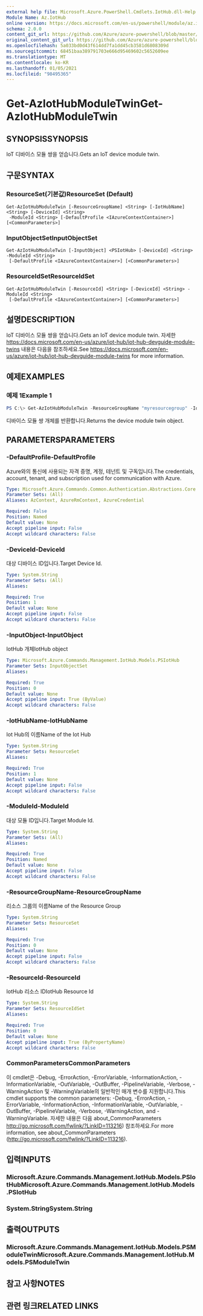 ```yaml
---
external help file: Microsoft.Azure.PowerShell.Cmdlets.IotHub.dll-Help.xml
Module Name: Az.IotHub
online version: https://docs.microsoft.com/en-us/powershell/module/az.iothub/get-aziothubmoduletwin
schema: 2.0.0
content_git_url: https://github.com/Azure/azure-powershell/blob/master/src/IotHub/IotHub/help/Get-AzIotHubModuleTwin.md
original_content_git_url: https://github.com/Azure/azure-powershell/blob/master/src/IotHub/IotHub/help/Get-AzIotHubModuleTwin.md
ms.openlocfilehash: 5a033bd0d43f614dd7fa1dd45cb3581d6808309d
ms.sourcegitcommit: 68451baa389791703e666d95469602c5652609ee
ms.translationtype: MT
ms.contentlocale: ko-KR
ms.lasthandoff: 01/05/2021
ms.locfileid: "98495365"
---
```

# <span data-ttu-id="fc31b-101">Get-AzIotHubModuleTwin</span><span class="sxs-lookup"><span data-stu-id="fc31b-101">Get-AzIotHubModuleTwin</span></span>

## <span data-ttu-id="fc31b-102">SYNOPSIS</span><span class="sxs-lookup"><span data-stu-id="fc31b-102">SYNOPSIS</span></span>
<span data-ttu-id="fc31b-103">IoT 디바이스 모듈 쌍을 얻습니다.</span><span class="sxs-lookup"><span data-stu-id="fc31b-103">Gets an IoT device module twin.</span></span>

## <span data-ttu-id="fc31b-104">구문</span><span class="sxs-lookup"><span data-stu-id="fc31b-104">SYNTAX</span></span>

### <span data-ttu-id="fc31b-105">ResourceSet(기본값)</span><span class="sxs-lookup"><span data-stu-id="fc31b-105">ResourceSet (Default)</span></span>
```
Get-AzIotHubModuleTwin [-ResourceGroupName] <String> [-IotHubName] <String> [-DeviceId] <String>
 -ModuleId <String> [-DefaultProfile <IAzureContextContainer>] [<CommonParameters>]
```

### <span data-ttu-id="fc31b-106">InputObjectSet</span><span class="sxs-lookup"><span data-stu-id="fc31b-106">InputObjectSet</span></span>
```
Get-AzIotHubModuleTwin [-InputObject] <PSIotHub> [-DeviceId] <String> -ModuleId <String>
 [-DefaultProfile <IAzureContextContainer>] [<CommonParameters>]
```

### <span data-ttu-id="fc31b-107">ResourceIdSet</span><span class="sxs-lookup"><span data-stu-id="fc31b-107">ResourceIdSet</span></span>
```
Get-AzIotHubModuleTwin [-ResourceId] <String> [-DeviceId] <String> -ModuleId <String>
 [-DefaultProfile <IAzureContextContainer>] [<CommonParameters>]
```

## <span data-ttu-id="fc31b-108">설명</span><span class="sxs-lookup"><span data-stu-id="fc31b-108">DESCRIPTION</span></span>
<span data-ttu-id="fc31b-109">IoT 디바이스 모듈 쌍을 얻습니다.</span><span class="sxs-lookup"><span data-stu-id="fc31b-109">Gets an IoT device module twin.</span></span> <span data-ttu-id="fc31b-110">자세한 https://docs.microsoft.com/en-us/azure/iot-hub/iot-hub-devguide-module-twins 내용은 다음을 참조하세요.</span><span class="sxs-lookup"><span data-stu-id="fc31b-110">See https://docs.microsoft.com/en-us/azure/iot-hub/iot-hub-devguide-module-twins for more information.</span></span>

## <span data-ttu-id="fc31b-111">예제</span><span class="sxs-lookup"><span data-stu-id="fc31b-111">EXAMPLES</span></span>

### <span data-ttu-id="fc31b-112">예제 1</span><span class="sxs-lookup"><span data-stu-id="fc31b-112">Example 1</span></span>
```powershell
PS C:\> Get-AzIotHubModuleTwin -ResourceGroupName "myresourcegroup" -IotHubName "myiothub" -DeviceId "myDevice1" -ModuleId "myModule1"
```

<span data-ttu-id="fc31b-113">디바이스 모듈 쌍 개체를 반환합니다.</span><span class="sxs-lookup"><span data-stu-id="fc31b-113">Returns the device module twin object.</span></span>

## <span data-ttu-id="fc31b-114">PARAMETERS</span><span class="sxs-lookup"><span data-stu-id="fc31b-114">PARAMETERS</span></span>

### <span data-ttu-id="fc31b-115">-DefaultProfile</span><span class="sxs-lookup"><span data-stu-id="fc31b-115">-DefaultProfile</span></span>
<span data-ttu-id="fc31b-116">Azure와의 통신에 사용되는 자격 증명, 계정, 테넌트 및 구독입니다.</span><span class="sxs-lookup"><span data-stu-id="fc31b-116">The credentials, account, tenant, and subscription used for communication with Azure.</span></span>

```yaml
Type: Microsoft.Azure.Commands.Common.Authentication.Abstractions.Core.IAzureContextContainer
Parameter Sets: (All)
Aliases: AzContext, AzureRmContext, AzureCredential

Required: False
Position: Named
Default value: None
Accept pipeline input: False
Accept wildcard characters: False
```

### <span data-ttu-id="fc31b-117">-DeviceId</span><span class="sxs-lookup"><span data-stu-id="fc31b-117">-DeviceId</span></span>
<span data-ttu-id="fc31b-118">대상 디바이스 ID입니다.</span><span class="sxs-lookup"><span data-stu-id="fc31b-118">Target Device Id.</span></span>

```yaml
Type: System.String
Parameter Sets: (All)
Aliases:

Required: True
Position: 1
Default value: None
Accept pipeline input: False
Accept wildcard characters: False
```

### <span data-ttu-id="fc31b-119">-InputObject</span><span class="sxs-lookup"><span data-stu-id="fc31b-119">-InputObject</span></span>
<span data-ttu-id="fc31b-120">IotHub 개체</span><span class="sxs-lookup"><span data-stu-id="fc31b-120">IotHub object</span></span>

```yaml
Type: Microsoft.Azure.Commands.Management.IotHub.Models.PSIotHub
Parameter Sets: InputObjectSet
Aliases:

Required: True
Position: 0
Default value: None
Accept pipeline input: True (ByValue)
Accept wildcard characters: False
```

### <span data-ttu-id="fc31b-121">-IotHubName</span><span class="sxs-lookup"><span data-stu-id="fc31b-121">-IotHubName</span></span>
<span data-ttu-id="fc31b-122">Iot Hub의 이름</span><span class="sxs-lookup"><span data-stu-id="fc31b-122">Name of the Iot Hub</span></span>

```yaml
Type: System.String
Parameter Sets: ResourceSet
Aliases:

Required: True
Position: 1
Default value: None
Accept pipeline input: False
Accept wildcard characters: False
```

### <span data-ttu-id="fc31b-123">-ModuleId</span><span class="sxs-lookup"><span data-stu-id="fc31b-123">-ModuleId</span></span>
<span data-ttu-id="fc31b-124">대상 모듈 ID입니다.</span><span class="sxs-lookup"><span data-stu-id="fc31b-124">Target Module Id.</span></span>

```yaml
Type: System.String
Parameter Sets: (All)
Aliases:

Required: True
Position: Named
Default value: None
Accept pipeline input: False
Accept wildcard characters: False
```

### <span data-ttu-id="fc31b-125">-ResourceGroupName</span><span class="sxs-lookup"><span data-stu-id="fc31b-125">-ResourceGroupName</span></span>
<span data-ttu-id="fc31b-126">리소스 그룹의 이름</span><span class="sxs-lookup"><span data-stu-id="fc31b-126">Name of the Resource Group</span></span>

```yaml
Type: System.String
Parameter Sets: ResourceSet
Aliases:

Required: True
Position: 0
Default value: None
Accept pipeline input: False
Accept wildcard characters: False
```

### <span data-ttu-id="fc31b-127">-ResourceId</span><span class="sxs-lookup"><span data-stu-id="fc31b-127">-ResourceId</span></span>
<span data-ttu-id="fc31b-128">IotHub 리소스 ID</span><span class="sxs-lookup"><span data-stu-id="fc31b-128">IotHub Resource Id</span></span>

```yaml
Type: System.String
Parameter Sets: ResourceIdSet
Aliases:

Required: True
Position: 0
Default value: None
Accept pipeline input: True (ByPropertyName)
Accept wildcard characters: False
```

### <span data-ttu-id="fc31b-129">CommonParameters</span><span class="sxs-lookup"><span data-stu-id="fc31b-129">CommonParameters</span></span>
<span data-ttu-id="fc31b-130">이 cmdlet은 -Debug, -ErrorAction, -ErrorVariable, -InformationAction, -InformationVariable, -OutVariable, -OutBuffer, -PipelineVariable, -Verbose, -WarningAction 및 -WarningVariable의 일반적인 매개 변수를 지원합니다.</span><span class="sxs-lookup"><span data-stu-id="fc31b-130">This cmdlet supports the common parameters: -Debug, -ErrorAction, -ErrorVariable, -InformationAction, -InformationVariable, -OutVariable, -OutBuffer, -PipelineVariable, -Verbose, -WarningAction, and -WarningVariable.</span></span> <span data-ttu-id="fc31b-131">자세한 내용은 다음 about_CommonParameters http://go.microsoft.com/fwlink/?LinkID=113216) 참조하세요.</span><span class="sxs-lookup"><span data-stu-id="fc31b-131">For more information, see about_CommonParameters (http://go.microsoft.com/fwlink/?LinkID=113216).</span></span>

## <span data-ttu-id="fc31b-132">입력</span><span class="sxs-lookup"><span data-stu-id="fc31b-132">INPUTS</span></span>

### <span data-ttu-id="fc31b-133">Microsoft.Azure.Commands.Management.IotHub.Models.PSIotHub</span><span class="sxs-lookup"><span data-stu-id="fc31b-133">Microsoft.Azure.Commands.Management.IotHub.Models.PSIotHub</span></span>

### <span data-ttu-id="fc31b-134">System.String</span><span class="sxs-lookup"><span data-stu-id="fc31b-134">System.String</span></span>

## <span data-ttu-id="fc31b-135">출력</span><span class="sxs-lookup"><span data-stu-id="fc31b-135">OUTPUTS</span></span>

### <span data-ttu-id="fc31b-136">Microsoft.Azure.Commands.Management.IotHub.Models.PSModuleTwin</span><span class="sxs-lookup"><span data-stu-id="fc31b-136">Microsoft.Azure.Commands.Management.IotHub.Models.PSModuleTwin</span></span>

## <span data-ttu-id="fc31b-137">참고 사항</span><span class="sxs-lookup"><span data-stu-id="fc31b-137">NOTES</span></span>

## <span data-ttu-id="fc31b-138">관련 링크</span><span class="sxs-lookup"><span data-stu-id="fc31b-138">RELATED LINKS</span></span>
